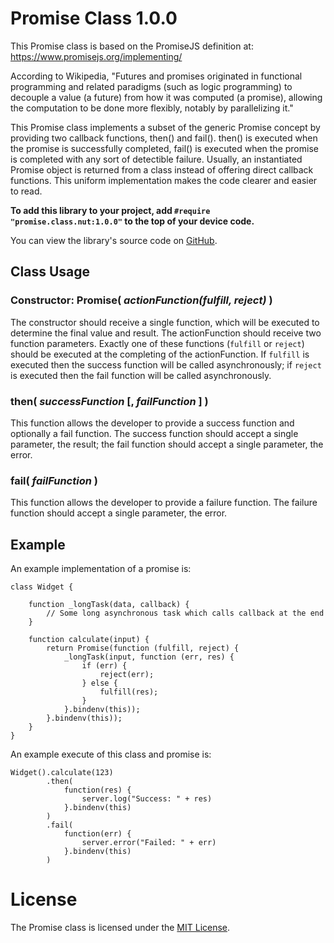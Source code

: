 
# Promise Class 1.0.0

This Promise class is based on the PromiseJS definition at:
https://www.promisejs.org/implementing/

According to Wikipedia, "Futures and promises originated in functional programming and 
related paradigms (such as logic programming) to decouple a value (a future) from how 
it was computed (a promise), allowing the computation to be done more flexibly, notably 
by parallelizing it."

This Promise class implements a subset of the generic Promise concept by
providing two callback functions, then() and fail(). then() is executed when the 
promise is successfully completed, fail() is executed when the promise is completed
with any sort of detectible failure. Usually, an instantiated Promise object is 
returned from a class instead of offering direct callback functions. This uniform
implementation makes the code clearer and easier to read.

**To add this library to your project, add `#require "promise.class.nut:1.0.0"` to the top of your device code.**

You can view the library's source code on [GitHub](https://github.com/electricimp/Promise/tree/v1.0.0).

## Class Usage

### Constructor: Promise( *actionFunction(fulfill, reject)* )

The constructor should receive a single function, which will be executed to determine the final value and result. The actionFunction should receive two function parameters. Exactly one of these functions (`fulfill` or `reject`) should be executed at the completing of the actionFunction. If `fulfill` is executed then the success function will be called asynchronously; if `reject` is executed then the fail function will be called asynchronously.

### then( *successFunction* [, *failFunction* ] )

This function allows the developer to provide a success function and optionally a fail function. The success function should accept a single parameter, the result; the fail function should accept a single parameter, the error.

### fail( *failFunction* )

This function allows the developer to provide a failure function. The failure function should accept a single parameter, the error.

## Example

An example implementation of a promise is:

```squirrel
class Widget {
    
    function _longTask(data, callback) {
        // Some long asynchronous task which calls callback at the end
    }
    
    function calculate(input) {
        return Promise(function (fulfill, reject) {
            _longTask(input, function (err, res) {
                if (err) {
                    reject(err);
                } else {
                    fulfill(res);
                }
            }.bindenv(this));
        }.bindenv(this));
    }
}
```

An example execute of this class and promise is:

```squirrel
Widget().calculate(123)
        .then(
            function(res) {
                server.log("Success: " + res)
            }.bindenv(this)
        )
        .fail(
            function(err) {
                server.error("Failed: " + err)
            }.bindenv(this)
        )
```


# License

The Promise class is licensed under the [MIT License](./LICENSE.txt).
